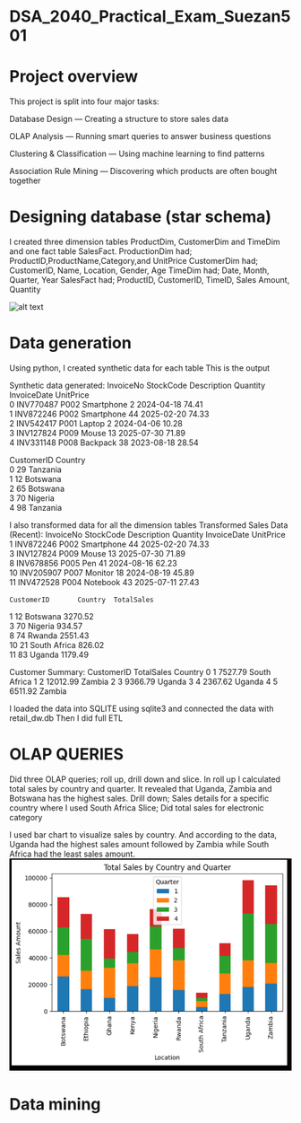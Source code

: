 # DSA_2040_Practical_Exam_Suezan501 

# Project overview 

This project is split into four major tasks:

Database Design — Creating a structure to store sales data

OLAP Analysis — Running smart queries to answer business questions

Clustering & Classification — Using machine learning to find patterns

Association Rule Mining — Discovering which products are often bought together 

# Designing database (star schema)
I created three dimension tables ProductDim, CustomerDim and TimeDim and one fact table SalesFact. 
ProductionDim had; ProductID,ProductName,Category,and UnitPrice
CustomerDim had; CustomerID, Name, Location, Gender, Age
TimeDim had; Date, Month, Quarter, Year
SalesFact had; ProductID, CustomerID, TimeID, Sales Amount, Quantity

![alt text](image-3.png)

# Data generation 
Using python, I created synthetic data for each table 
This is the output

Synthetic data generated:
   InvoiceNo StockCode Description  Quantity InvoiceDate  UnitPrice  \
0  INV770487      P002  Smartphone         2  2024-04-18      74.41   
1  INV872246      P002  Smartphone        44  2025-02-20      74.33   
2  INV542417      P001      Laptop         2  2024-04-06      10.28   
3  INV127824      P009       Mouse        13  2025-07-30      71.89   
4  INV331148      P008    Backpack        38  2023-08-18      28.54   

   CustomerID   Country  
0          29  Tanzania  
1          12  Botswana  
2          65  Botswana  
3          70   Nigeria  
4          98  Tanzania  

I also transformed data for all the dimension tables 
Transformed Sales Data (Recent):
    InvoiceNo StockCode Description  Quantity InvoiceDate  UnitPrice  \
1   INV872246      P002  Smartphone        44  2025-02-20      74.33   
3   INV127824      P009       Mouse        13  2025-07-30      71.89   
8   INV678856      P005         Pen        41  2024-08-16      62.23   
10  INV205907      P007     Monitor        18  2024-08-19      45.89   
11  INV472528      P004    Notebook        43  2025-07-11      27.43   

    CustomerID       Country  TotalSales  
1           12      Botswana     3270.52  
3           70       Nigeria      934.57  
8           74        Rwanda     2551.43  
10          21  South Africa      826.02  
11          83        Uganda     1179.49  

Customer Summary:
   CustomerID  TotalSales       Country
0           1     7527.79  South Africa
1           2    12012.99        Zambia
2           3     9366.79        Uganda
3           4     2367.62        Uganda
4           5     6511.92        Zambia

I loaded the data into SQLITE using sqlite3 and connected the data with retail_dw.db
Then I did full ETL

# OLAP QUERIES
Did three OLAP queries; roll up, drill down and slice. 
In roll up I calculated total sales by country and quarter. It revealed that Uganda, Zambia and Botswana has the highest sales.
Drill down; Sales details for a specific country where I used South Africa
Slice; Did total sales for electronic category 

I used bar chart to visualize sales by country. And according to the data, Uganda had the highest sales amount followed by Zambia while South Africa had the least sales amount.
![alt text](image-1.png)

# Data mining 









